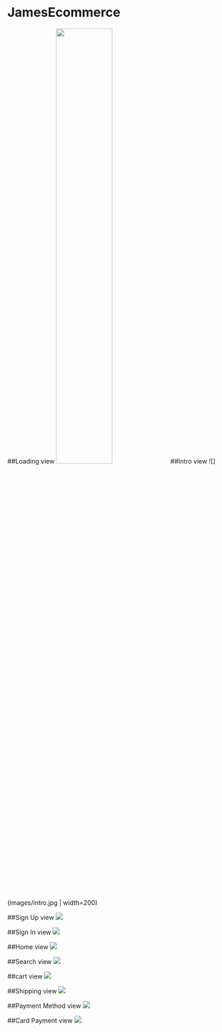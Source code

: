 # JamesEcommerce


##Loading view
<img src="/images/loading.jpg" width=50%>
##Intro view
![](images/intro.jpg | width=200) 

##Sign Up view
![](images/signup.jpg)

##Sign In view
![](images/signin.jpg)

##Home view
![](images/home.jpg)

##Search view
![](images/search.jpg)

##cart view
![](images/cart.jpg)

##Shipping view
![](images/shipping.jpg)

##Payment Method view
![](images/payment_method.jpg)

##Card Payment view
![](images/card_payment.jpg)

